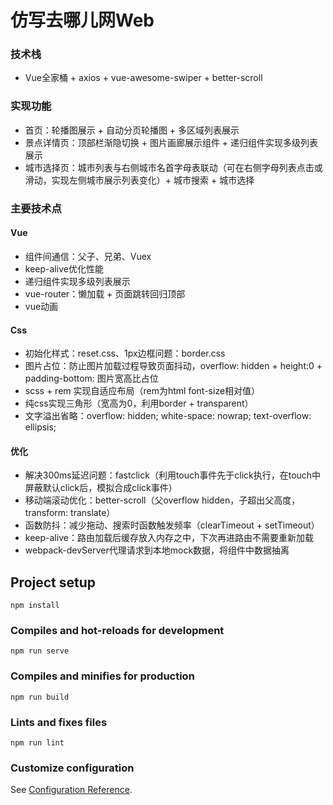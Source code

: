 # 仿写去哪儿网Web

### 技术栈
- Vue全家桶 + axios + vue-awesome-swiper + better-scroll  

### 实现功能
- 首页：轮播图展示 + 自动分页轮播图 + 多区域列表展示
- 景点详情页：顶部栏渐隐切换 + 图片画廊展示组件 + 递归组件实现多级列表展示
- 城市选择页：城市列表与右侧城市名首字母表联动（可在右侧字母列表点击或滑动，实现左侧城市展示列表变化）+ 城市搜索 + 城市选择


### 主要技术点
#### Vue
- 组件间通信：父子、兄弟、Vuex
- keep-alive优化性能
- 递归组件实现多级列表展示
- vue-router：懒加载 + 页面跳转回归顶部
- vue动画

#### Css
- 初始化样式：reset.css、1px边框问题：border.css
- 图片占位：防止图片加载过程导致页面抖动，overflow: hidden + height:0 + padding-bottom: 图片宽高比占位
- scss + rem 实现自适应布局（rem为html font-size相对值）
- 纯css实现三角形（宽高为0，利用border + transparent）
- 文字溢出省略：overflow: hidden; white-space: nowrap; text-overflow: ellipsis;

#### 优化
- 解决300ms延迟问题：fastclick（利用touch事件先于click执行，在touch中屏蔽默认click后，模拟合成click事件）
- 移动端滚动优化：better-scroll（父overflow hidden，子超出父高度，transform: translate）
- 函数防抖：减少拖动、搜索时函数触发频率（clearTimeout + setTimeout）
- keep-alive：路由加载后缓存放入内存之中，下次再进路由不需要重新加载
- webpack-devServer代理请求到本地mock数据，将组件中数据抽离


## Project setup
```
npm install
```

### Compiles and hot-reloads for development
```
npm run serve
```

### Compiles and minifies for production
```
npm run build
```

### Lints and fixes files
```
npm run lint
```

### Customize configuration
See [Configuration Reference](https://cli.vuejs.org/config/).
